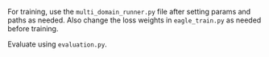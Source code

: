 For training, use the `multi_domain_runner.py` file after setting params and paths as needed. Also change the loss weights in `eagle_train.py` as needed before training.

Evaluate using `evaluation.py`.
